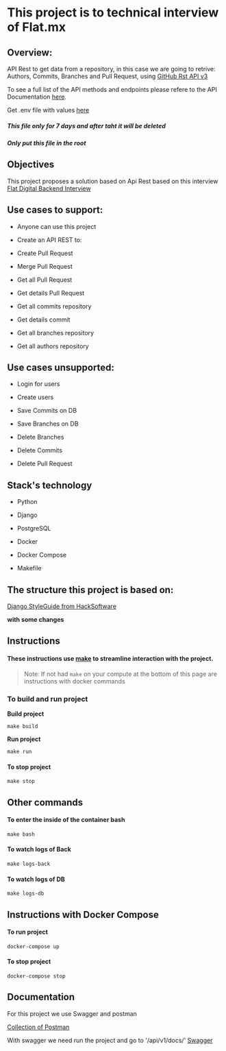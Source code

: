 
# This project is to technical interview of Flat.mx


## Overview:

API Rest to get data from a repository, in this case we are going to retrive: Authors, Commits, Branches and Pull Request, using [GitHub Rst API v3](https://docs.github.com/en/rest)


To see a full list of the API methods and endpoints please refere to the API Documentation [here](https://github.com/RoodrigoRoot/flat-backend-test/blob/main/docs/api_documentation.md).

Get .env file with values [here](https://drive.google.com/file/d/1jOlbgr-zkTpOy-xwOeUQZTl3q8varKy0/view?usp=sharing)
##### **This file only for 7 days and after taht it will be deleted**
##### **Only put this file in the root**

## Objectives

This project proposes a solution based on Api Rest based on this interview [Flat Digital Backend Interview](https://github.com/FlatDigital/backend-gitwrap-test)


## Use cases to support:

- Anyone can use this project

- Create an API REST to:

- Create Pull Request

- Merge Pull Request

- Get all Pull Request

- Get details Pull Request

- Get all commits repository

- Get details commit

- Get all branches repository

- Get all authors repository


## Use cases unsupported:

- Login for users

- Create users

- Save Commits on DB

- Save Branches on DB

- Delete Branches

- Delete Commits

- Delete Pull Request


## Stack's technology

- Python

- Django

- PostgreSQL

- Docker

- Docker Compose

- Makefile


## The structure this project is based on:

[Django StyleGuide from HackSoftware](https://github.com/HackSoftware/Django-Styleguide)

**with some changes**


## Instructions

#### These instructions use [make](https://es.wikipedia.org/wiki/Make) to streamline interaction with the project.

> Note: If not had `make` on your compute at the bottom of this page are instructions with docker commands


### To build and run project

**Build project**

`make build`


**Run project**

`make run`


#### To stop project

`make stop`


## Other commands

#### To enter the inside of the container bash

`make bash`


#### To watch logs of Back

`make logs-back`


#### To watch logs of DB

`make logs-db`


## Instructions with Docker Compose

#### To run project

`docker-compose up`


#### To stop project

`docker-compose stop`


## Documentation

For this project we use Swagger and postman

[Collection of Postman](https://drive.google.com/file/d/1lCvnCTeXM9iQMwOxkzadjMJ6ULd1UDne/view?usp=sharing)

With swagger we need run the project and go to '/api/v1/docs/'
[Swagger](http://localhost:8000/api/v1/docs/)
